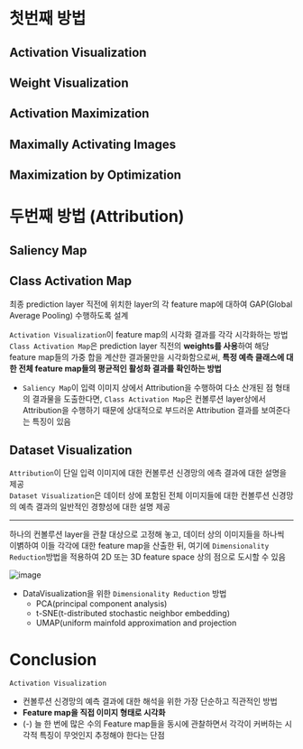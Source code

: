 # 첫번째 방법
## Activation Visualization

## Weight Visualization

## Activation Maximization

## Maximally Activating Images

## Maximization by Optimization


# 두번째 방법 (Attribution)
## Saliency Map

## Class Activation Map
최종 prediction layer 직전에 위치한 layer의 각 feature map에 대하여 GAP(Global Average Pooling) 수행하도록 설계  


```Activation Visualization```이 feature map의 시각화 결과를 각각 시각화하는 방법  
```Class Activation Map```은 prediction layer 직전의 **weights를 사용**하여 해당 feature map들의 가중 합을 계산한 결과물만을 시각화함으로써, **특정 예측 클래스에 대한 전체 feature map들의 평균적인 활성화 결과를 확인하는 방법**  

- ```Saliency Map```이 입력 이미지 상에서 Attribution을 수행하여 다소 산개된 점 형태의 결과물을 도출한다면, ```Class Activation Map```은 컨볼루션 layer상에서 Attribution을 수행하기 때문에 상대적으로 부드러운 Attribution 결과를 보여준다는 특징이 있음



## Dataset Visualization 
```Attribution```이 단일 입력 이미지에 대한 컨볼루션 신경망의 에측 결과에 대한 설명을 제공  
```Dataset Visualization```은 데이터 상에 포함된 전체 이미지들에 대한 컨볼루션 신경망의 예측 결과의 일반적인 경향성에 대한 설명 제공

---

하나의 컨볼루션 layer을 관찰 대상으로 고정해 놓고, 데이터 상의 이미지들을 하나씩 이볅하여 이들 각각에 대한 feature map을 산출한 뒤, 여기에 ```Dimensionality Reduction```방법을 적용하여 2D 또는 3D feature space 상의 점으로 도시할 수 있음  

![image](https://user-images.githubusercontent.com/72767245/163310119-9e864250-8430-41e0-8a5e-c75cb2075d02.png)


- DataVisualization을 위한 ```Dimensionality Reduction``` 방법
  - PCA(principal component analysis)
  - t-SNE(t-distributed stochastic neighbor embedding)
  - UMAP(uniform mainfold approximation and projection




# Conclusion
```Activation Visualization```  
- 컨볼루션 신경망의 예측 결과에 대한 해석을 위한 가장 단순하고 직관적인 방법  
- **Feature map을 직접 이미지 형태로 시각화**
- (-) 늘 한 번에 많은 수의 Feature map들을 동시에 관찰하면서 각각이 커버하는 시각적 특징이 무엇인지 추정해야 한다는 단점
